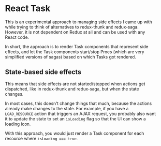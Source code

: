 # React Task

This is an experimental approach to managing side effects I came up with while
trying to think of alternatives to redux-thunk and redux-saga. However, it is
not dependent on Redux at all and can be used with any React code.

In short, the approach is to render Task components that represent side
effects, and let the Task components start/stop Procs (which are very
simplified versions of sagas) based on which Tasks got rendered.

## State-based side effects

This means that side effects are not started/stopped when actions get
dispatched, like in redux-thunk and redux-saga, but when the state changes.

In most cases, this doesn't change things that much, because the actions
already make changes to the state. For example, if you have a `LOAD_RESOURCE`
action that triggers an AJAX request, you probably also want it to update the
state to set an `isLoading` flag so that the UI can show a loading icon.

With this approach, you would just render a Task component for each resource
where `isLoading === true`.

